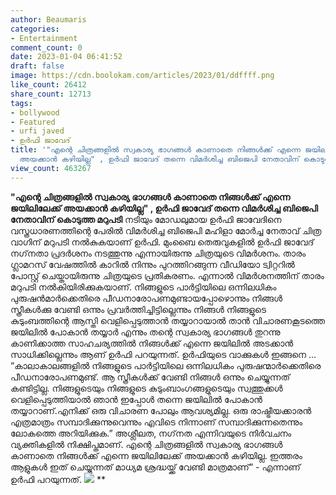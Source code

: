 ```yaml
---
author: Beaumaris
categories:
- Entertainment
comment_count: 0
date: 2023-01-04 06:41:52
draft: false
image: https://cdn.boolokam.com/articles/2023/01/ddffff.png
like_count: 26412
share_count: 12713
tags:
- bollywood
- Featured
- urfi javed
- ഉർഫി ജാവേദ്
title: '"എന്റെ ചിത്രങ്ങളില്‍ സ്വകാര്യ ഭാഗങ്ങള്‍ കാണാതെ നിങ്ങള്‍ക്ക് എന്നെ ജയിലിലേക്ക്
  അയക്കാന്‍ കഴിയില്ല" , ഉർഫി ജാവേദ് തന്നെ വിമർശിച്ച ബിജെപി നേതാവിന് കൊടുത്ത മറുപടി'
view_count: 463267
---
```


**"എന്റെ ചിത്രങ്ങളില്‍ സ്വകാര്യ ഭാഗങ്ങള്‍ കാണാതെ നിങ്ങള്‍ക്ക് എന്നെ ജയിലിലേക്ക് അയക്കാന്‍ കഴിയില്ല" , ഉർഫി ജാവേദ് തന്നെ വിമർശിച്ച ബിജെപി നേതാവിന് കൊടുത്ത മറുപടി** നടിയും മോഡലുമായ ഉര്‍ഫി ജാവേദിനെ വസ്ത്രധാരണത്തിന്റെ പേരിൽ വിമർശിച്ച ബിജെപി മഹിളാ മോര്‍ച്ച നേതാവ് ചിത്ര വാഗിന് മറുപടി നൽകുകയാണ് ഉർഫി. മുംബൈ തെരുവുകളില്‍ ഉർഫി ജാവേദ് നഗ്‌നതാ പ്രദര്‍ശനം നടത്തുന്നു എന്നായിരുന്നു ചിത്രയുടെ വിമര്‍ശനം. താരം ഗ്ലാമറസ് വേഷത്തില്‍ കാറില്‍ നിന്നും പുറത്തിറങ്ങുന്ന വീഡിയോ ട്വിറ്ററില്‍ പോസ്റ്റ് ചെയ്തായിരുന്നു ചിത്രയുടെ പ്രതികരണം. എന്നാൽ വിമർശനത്തിന് താരം മറുപടി നൽകിയിരിക്കുകയാണ്. നിങ്ങളുടെ പാര്‍ട്ടിയിലെ ഒന്നിലധികം പുരുഷന്‍മാര്‍ക്കെതിരെ പീഡനാരോപണമുണ്ടായപ്പോഴൊന്നും നിങ്ങൾ സ്ത്രീകള്‍ക്കു വേണ്ടി ഒന്നും പ്രവര്‍ത്തിച്ചിട്ടില്ലെന്നും നിങ്ങൾ നിങ്ങളുടെ കുടുംബത്തിന്റെ ആസ്തി വെളിപ്പെടുത്താൻ തയ്യാറായാൽ താൻ വിചാരണകൂടത്തെ ജയിലിൽ പോകാൻ തയ്യാർ എന്നും തന്റെ സ്വകാര്യ ഭാഗങ്ങള്‍ തുറന്നു കാണിക്കാത്ത സാഹചര്യത്തിൽ നിങ്ങള്‍ക്ക് എന്നെ ജയിലില്‍ അടക്കാന്‍ സാധിക്കില്ലെന്നും ആണ് ഉര്‍ഫി പറയുന്നത്. ഉർഫിയുടെ വാക്കുകൾ ഇങ്ങനെ ... ”കാലാകാലങ്ങളില്‍ നിങ്ങളുടെ പാര്‍ട്ടിയിലെ ഒന്നിലധികം പുരുഷന്മാര്‍ക്കെതിരെ പീഡനാരോപണമുണ്ട്. ആ സ്ത്രീകള്‍ക്ക് വേണ്ടി നിങ്ങള്‍ ഒന്നും ചെയ്യുന്നത് കണ്ടിട്ടില്ല. നിങ്ങളുടെയും നിങ്ങളുടെ കുടുംബാംഗങ്ങളുടെയും സ്വത്തുക്കള്‍ വെളിപ്പെടുത്തിയാല്‍ ഞാന്‍ ഇപ്പോള്‍ തന്നെ ജയിലില്‍ പോകാന്‍ തയ്യാറാണ്.എനിക്ക് ഒരു വിചാരണ പോലും ആവശ്യമില്ല. ഒരു രാഷ്ട്രീയക്കാരന്‍ എത്രമാത്രം സമ്പാദിക്കുന്നുവെന്നും എവിടെ നിന്നാണ് സമ്പാദിക്കുന്നതെന്നും ലോകത്തെ അറിയിക്കുക.” അശ്ലീലത, നഗ്‌നത എന്നിവയുടെ നിര്‍വചനം വ്യക്തികളില്‍ നിക്ഷിപ്തമാണ്. എന്റെ ചിത്രങ്ങളില്‍ സ്വകാര്യ ഭാഗങ്ങള്‍ കാണാതെ നിങ്ങള്‍ക്ക് എന്നെ ജയിലിലേക്ക് അയക്കാന്‍ കഴിയില്ല. ഇത്തരം ആളുകള്‍ ഇത് ചെയ്യുന്നത് മാധ്യമ ശ്രദ്ധയ്ക്ക് വേണ്ടി മാത്രമാണ്” - എന്നാണ് ഉര്‍ഫി പറയുന്നത്. ![](https://cdn.boolokam.com/articles/2023/01/ddffff.png) ** &nbsp;